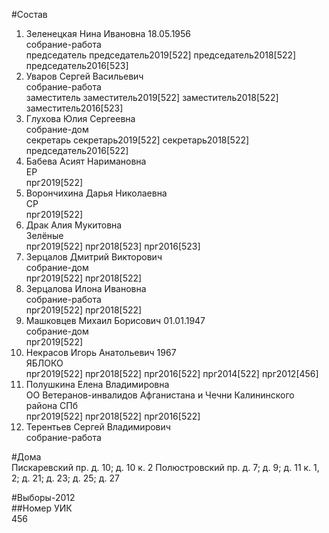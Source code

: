 #Состав  
1. Зеленецкая Нина Ивановна 18.05.1956  
    собрание-работа  
    председатель председатель2019[522] председатель2018[522] председатель2016[523]  
2. Уваров Сергей Васильевич  
    собрание-работа  
    заместитель заместитель2019[522] заместитель2018[522] заместитель2016[523]  
3. Глухова Юлия Сергеевна  
    собрание-дом  
    секретарь секретарь2019[522] секретарь2018[522] председатель2016[522]  
4. Бабева Асият Наримановна  
    ЕР  
    прг2019[522]  
5. Ворончихина Дарья Николаевна  
    СР  
    прг2019[522]  
6. Драк Алия Мукитовна  
    Зелёные  
    прг2019[522] прг2018[523] прг2016[523]  
7. Зерцалов Дмитрий Викторович  
    собрание-дом  
    прг2019[522] прг2018[522]  
8. Зерцалова Илона Ивановна  
    собрание-работа  
    прг2019[522] прг2018[522]  
9. Машковцев Михаил Борисович 01.01.1947  
    собрание-дом  
    прг2019[522]  
10. Некрасов Игорь Анатольевич 1967  
    ЯБЛОКО  
    прг2019[522] прг2018[522] прг2016[522] прг2014[522] прг2012[456]  
11. Полушкина Елена Владимировна  
    ОО Ветеранов-инвалидов Афганистана и Чечни Калининского района СПб  
    прг2019[522] прг2018[522] прг2016[522]  
12. Терентьев Сергей Владимирович  
    собрание-работа  
  
#Дома  
Пискаревский пр. д. 10; д. 10 к. 2 Полюстровский пр. д. 7; д. 9; д. 11 к. 1, 2; д. 21; д. 23; д. 25; д. 27  
  
#Выборы-2012  
##Номер УИК  
456  
